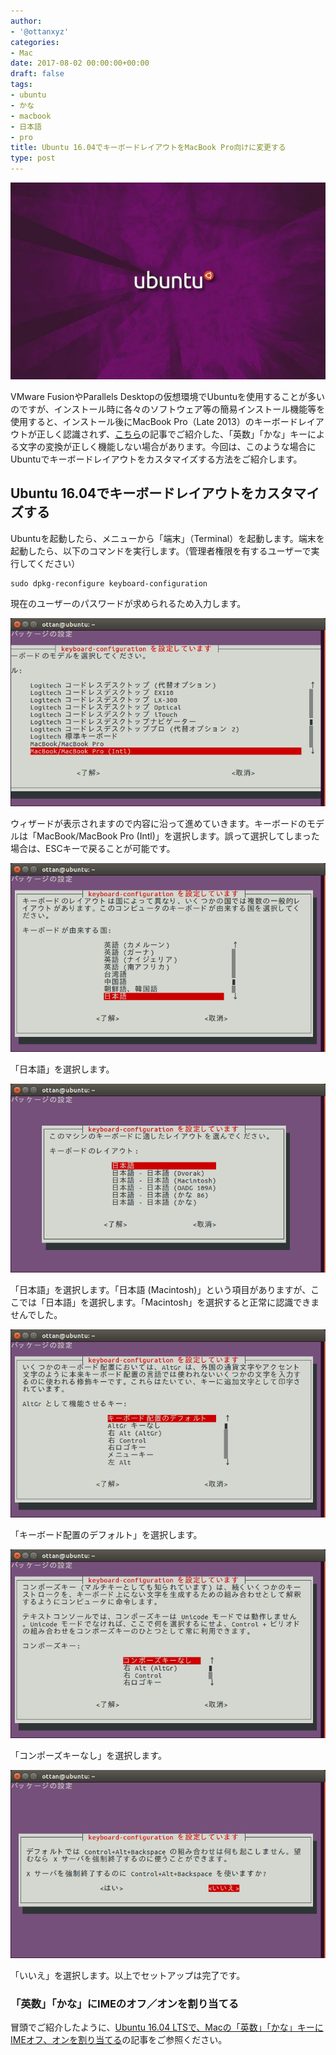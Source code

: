 ```yaml
---
author:
- '@ottanxyz'
categories:
- Mac
date: 2017-08-02 00:00:00+00:00
draft: false
tags:
- ubuntu
- かな
- macbook
- 日本語
- pro
title: Ubuntu 16.04でキーボードレイアウトをMacBook Pro向けに変更する
type: post
---
```


![](170802-59816d8f8438e.jpg)

VMware FusionやParallels Desktopの仮想環境でUbuntuを使用することが多いのですが、インストール時に各々のソフトウェア等の簡易インストール機能等を使用すると、インストール後にMacBook Pro（Late 2013）のキーボードレイアウトが正しく認識されず、[こちら](/posts/2016/09/ubuntu-16-04-ime-on-off-4913/)の記事でご紹介した、「英数」「かな」キーによる文字の変換が正しく機能しない場合があります。今回は、このような場合にUbuntuでキーボードレイアウトをカスタマイズする方法をご紹介します。

## Ubuntu 16.04でキーボードレイアウトをカスタマイズする

Ubuntuを起動したら、メニューから「端末」（Terminal）を起動します。端末を起動したら、以下のコマンドを実行します。（管理者権限を有するユーザーで実行してください）

    sudo dpkg-reconfigure keyboard-configuration

現在のユーザーのパスワードが求められるため入力します。

![](170802-59816f58e9fb8.png)

ウィザードが表示されますので内容に沿って進めていきます。キーボードのモデルは「MacBook/MacBook Pro (Intl)」を選択します。誤って選択してしまった場合は、ESCキーで戻ることが可能です。

![](170802-59816f5f0388b.png)

「日本語」を選択します。

![](170802-59816f63954cf.png)

「日本語」を選択します。「日本語 (Macintosh)」という項目がありますが、ここでは「日本語」を選択します。「Macintosh」を選択すると正常に認識できませんでした。

![](170802-59816f69f2d31.png)

「キーボード配置のデフォルト」を選択します。

![](170802-59816f6f4d8ee.png)

「コンポーズキーなし」を選択します。

![](170802-59816f761202c.png)

「いいえ」を選択します。以上でセットアップは完了です。

### 「英数」「かな」にIMEのオフ／オンを割り当てる

冒頭でご紹介したように、[Ubuntu 16.04 LTSで、Macの「英数」「かな」キーにIMEオフ、オンを割り当てる](/posts/2016/09/ubuntu-16-04-ime-on-off-4913/)の記事をご参照ください。